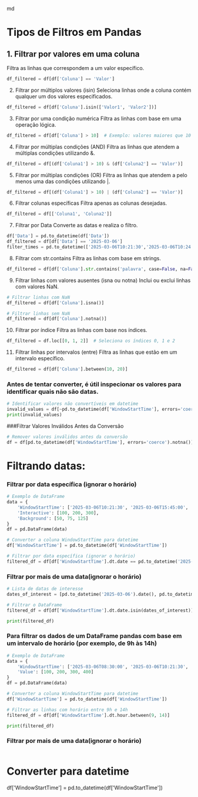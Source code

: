 md
# Tipos de Filtros em Pandas

## 1. Filtrar por valores em uma coluna
Filtra as linhas que correspondem a um valor específico.

```python
df_filtered = df[df['Coluna'] == 'Valor']
```
2. Filtrar por múltiplos valores (isin)
Seleciona linhas onde a coluna contém qualquer um dos valores especificados.

```python
df_filtered = df[df['Coluna'].isin(['Valor1', 'Valor2'])]
```
3. Filtrar por uma condição numérica
Filtra as linhas com base em uma operação lógica.

```python
df_filtered = df[df['Coluna'] > 10]  # Exemplo: valores maiores que 10
```
4. Filtrar por múltiplas condições (AND)
Filtra as linhas que atendem a múltiplas condições utilizando &.

```python
df_filtered = df[(df['Coluna1'] > 10) & (df['Coluna2'] == 'Valor')]
```
5. Filtrar por múltiplas condições (OR)
Filtra as linhas que atendem a pelo menos uma das condições utilizando |.

```python
df_filtered = df[(df['Coluna1'] > 10) | (df['Coluna2'] == 'Valor')]
```
6. Filtrar colunas específicas
Filtra apenas as colunas desejadas.

```python
df_filtered = df[['Coluna1', 'Coluna2']]
```
7. Filtrar por Data
Converte as datas e realiza o filtro.

```python
df['Data'] = pd.to_datetime(df['Data'])
df_filtered = df[df['Data'] == '2025-03-06']
filter_times = pd.to_datetime(['2025-03-06T10:21:30','2025-03-06T10:24:00', '2025-02-26T09:20:00'])

```
8. Filtrar com str.contains
Filtra as linhas com base em strings.

```python
df_filtered = df[df['Coluna'].str.contains('palavra', case=False, na=False)]
```
9. Filtrar linhas com valores ausentes (isna ou notna)
Inclui ou exclui linhas com valores NaN.

```python
# Filtrar linhas com NaN
df_filtered = df[df['Coluna'].isna()]

# Filtrar linhas sem NaN
df_filtered = df[df['Coluna'].notna()]
```
10. Filtrar por índice
Filtra as linhas com base nos índices.

```python
df_filtered = df.loc[[0, 1, 2]]  # Seleciona os índices 0, 1 e 2
```
11. Filtrar linhas por intervalos (entre)
Filtra as linhas que estão em um intervalo específico.

```python
df_filtered = df[df['Coluna'].between(10, 20)]
```

### Antes de tentar converter, é útil inspecionar os valores para identificar quais não são datas.
```python
# Identificar valores não convertíveis em datetime
invalid_values = df[~pd.to_datetime(df['WindowStartTime'], errors='coerce').notna()]
print(invalid_values)
```

###Filtrar Valores Inválidos Antes da Conversão
```python
# Remover valores inválidos antes da conversão
df = df[pd.to_datetime(df['WindowStartTime'], errors='coerce').notna()]
```

# Filtrando datas: 

### Filtrar por data específica (ignorar o horário)
```python
# Exemplo de DataFrame
data = {
    'WindowStartTime': ['2025-03-06T10:21:30', '2025-03-06T15:45:00', '2025-03-07T12:00:00'],
    'Interactive': [100, 200, 300],
    'Background': [50, 75, 125]
}
df = pd.DataFrame(data)

# Converter a coluna WindowStartTime para datetime
df['WindowStartTime'] = pd.to_datetime(df['WindowStartTime'])

# Filtrar por data específica (ignorar o horário)
filtered_df = df[df['WindowStartTime'].dt.date == pd.to_datetime('2025-03-06').date()]
```


### Filtrar por mais de uma data(ignorar o horário)
```python
# Lista de datas de interesse
dates_of_interest = [pd.to_datetime('2025-03-06').date(), pd.to_datetime('2025-03-07').date()]

# Filtrar o DataFrame
filtered_df = df[df['WindowStartTime'].dt.date.isin(dates_of_interest)]

print(filtered_df)
```

### Para filtrar os dados de um DataFrame pandas com base em um intervalo de horário (por exemplo, de 9h às 14h)
```python
# Exemplo de DataFrame
data = {
    'WindowStartTime': ['2025-03-06T08:30:00', '2025-03-06T10:21:30', '2025-03-06T14:15:00', '2025-03-06T09:45:00'],
    'Value': [100, 200, 300, 400]
}
df = pd.DataFrame(data)

# Converter a coluna WindowStartTime para datetime
df['WindowStartTime'] = pd.to_datetime(df['WindowStartTime'])

# Filtrar as linhas com horário entre 9h e 14h
filtered_df = df[df['WindowStartTime'].dt.hour.between(9, 14)]

print(filtered_df)
```

### Filtrar por mais de uma data(ignorar o horário)
```python

```



# Converter para datetime
df['WindowStartTime'] = pd.to_datetime(df['WindowStartTime'])
```

